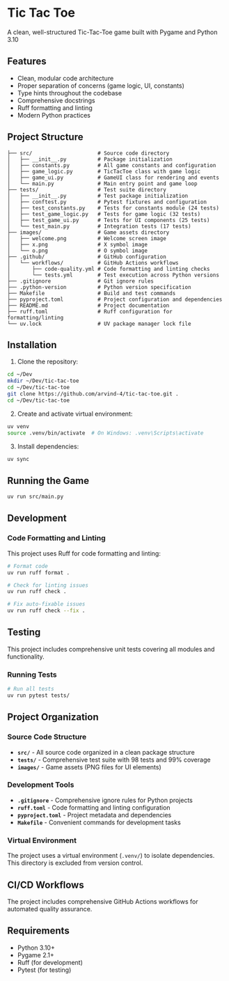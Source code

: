 # Tic Tac Toe

A clean, well-structured Tic-Tac-Toe game built with Pygame and Python 3.10

## Features

- Clean, modular code architecture
- Proper separation of concerns (game logic, UI, constants)
- Type hints throughout the codebase
- Comprehensive docstrings
- Ruff formatting and linting
- Modern Python practices

## Project Structure

```
├── src/                     # Source code directory
│   ├── __init__.py          # Package initialization
│   ├── constants.py         # All game constants and configuration
│   ├── game_logic.py        # TicTacToe class with game logic
│   ├── game_ui.py           # GameUI class for rendering and events
│   └── main.py              # Main entry point and game loop
├── tests/                   # Test suite directory
│   ├── __init__.py          # Test package initialization
│   ├── conftest.py          # Pytest fixtures and configuration
│   ├── test_constants.py    # Tests for constants module (24 tests)
│   ├── test_game_logic.py   # Tests for game logic (32 tests)
│   ├── test_game_ui.py      # Tests for UI components (25 tests)
│   └── test_main.py         # Integration tests (17 tests)
├── images/                  # Game assets directory
│   ├── welcome.png          # Welcome screen image
│   ├── x.png                # X symbol image
│   └── o.png                # O symbol image
├── .github/                 # GitHub configuration
│   └── workflows/           # GitHub Actions workflows
│       ├── code-quality.yml # Code formatting and linting checks
│       └── tests.yml        # Test execution across Python versions
├── .gitignore               # Git ignore rules
├── .python-version          # Python version specification
├── Makefile                 # Build and test commands
├── pyproject.toml           # Project configuration and dependencies
├── README.md                # Project documentation
├── ruff.toml                # Ruff configuration for formatting/linting
└── uv.lock                  # UV package manager lock file
```

## Installation

1. Clone the repository:

```bash
cd ~/Dev
mkdir ~/Dev/tic-tac-toe
cd ~/Dev/tic-tac-toe
git clone https://github.com/arvind-4/tic-tac-toe.git .
cd ~/Dev/tic-tac-toe
```

2. Create and activate virtual environment:

```bash
uv venv
source .venv/bin/activate  # On Windows: .venv\Scripts\activate
```

3. Install dependencies:

```bash
uv sync
```

## Running the Game

```bash
uv run src/main.py
```

## Development

### Code Formatting and Linting

This project uses Ruff for code formatting and linting:

```bash
# Format code
uv run ruff format .

# Check for linting issues
uv run ruff check .

# Fix auto-fixable issues
uv run ruff check --fix .
```

## Testing

This project includes comprehensive unit tests covering all modules and functionality.

### Running Tests

```bash
# Run all tests
uv run pytest tests/
```

## Project Organization

### Source Code Structure

- **`src/`** - All source code organized in a clean package structure
- **`tests/`** - Comprehensive test suite with 98 tests and 99% coverage
- **`images/`** - Game assets (PNG files for UI elements)

### Development Tools

- **`.gitignore`** - Comprehensive ignore rules for Python projects
- **`ruff.toml`** - Code formatting and linting configuration
- **`pyproject.toml`** - Project metadata and dependencies
- **`Makefile`** - Convenient commands for development tasks

### Virtual Environment

The project uses a virtual environment (`.venv/`) to isolate dependencies. This directory is excluded from version control.

## CI/CD Workflows

The project includes comprehensive GitHub Actions workflows for automated quality assurance.

## Requirements

- Python 3.10+
- Pygame 2.1+
- Ruff (for development)
- Pytest (for testing)
